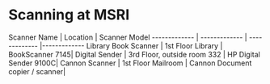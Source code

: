 # Scanning at MSRI

Scanner Name | Location	| Scanner Model
------------- | ------------- | ------------- |-------------
Library Book Scanner  | 1st Floor Library	| BookScanner 7145| 
Digital Sender | 3rd Floor, outside room 332	| HP Digital Sender 9100C| 
Cannon Scanner | 1st Floor Mailroom	| Cannon Document copier / scanner| 
